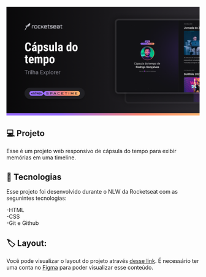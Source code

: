 <p align="center">
  <img src=".github/preview.png" alt="demonstração do projeto width="100%" />
</p>

## 💻 Projeto
Esse é um projeto web responsivo de cápsula do tempo para exibir memórias em uma timeline.

## 🚀 Tecnologias
Esse projeto foi desenvolvido durante o NLW da Rocketseat com as segunintes tecnologias:

-HTML <br>
-CSS <br>
-Git e Github <br>

## 🏷 Layout:
Você pode visualizar o layout do projeto através 
[desse link](https://www.figma.com/file/IGS3EYO1gR9AkBJtaR7ZiC/C%C3%A1psula-do-tempo-%E2%80%A2-Trilha-Explorer-c%C3%B3pia?type=design&node-id=306%3A84&t=dR92JVImUox4EOW5-1).
É necessário ter uma conta no [Figma](https://www.figma.com) para poder visualizar esse conteúdo.